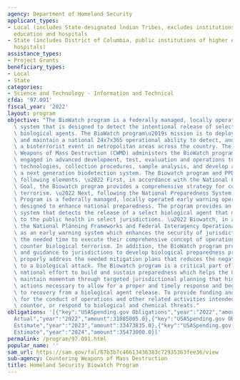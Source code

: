 ```yaml
---
agency: Department of Homeland Security
applicant_types:
- Local (includes State-designated lndian Tribes, excludes institutions of higher
  education and hospitals
- State (includes District of Columbia, public institutions of higher education and
  hospitals)
assistance_types:
- Project Grants
beneficiary_types:
- Local
- State
categories:
- Science and Technology - Information and Technical
cfda: '97.091'
fiscal_year: '2022'
layout: program
objective: "The BioWatch program is a federally managed, locally operated early warning\
  \ system that is designed to detect the intentional release of select aerosolized\
  \ biological agents. The BioWatch program\u2019s mission is to deploy, sustain,\
  \ and maintain a national 24x7x365 operational ability to detect, and respond to\
  \ a bioterrorist event in metropolitan areas across the country. The DHS Countering\
  \ Weapons of Mass Destruction (CWMD) administers the BioWatch program and is currently\
  \ engaged in advanced development, test, evaluation and operations to improve sampling\
  \ technologies, collection procedures, sample analysis, and develop and implement\
  \ a next generation biodetection system. The Biowatch program and PPD-8 share the\
  \ following elements. \u2022 First, in accordance with the National Preparedness\
  \ Goal, the Biowatch program provides a comprehensive strategy for countering biological\
  \ terrorism. \u2022 Next, following the National Preparedness System and the BioWatch\
  \ Program is a federally managed, locally operated early warning operational capability\
  \ designed to enhance national preparedness. The program provides an early warning\
  \ system that detects the release of a select biological agent that may pose a danger\
  \ to the public health in select jurisdictions. \u2022 Biowatch, in accordance with\
  \ the National Planning Frameworks and Federal Interagency Operational Plans, acts\
  \ as an early warning system which enhances the security of jurisdictions by providing\
  \ the needed time to execute their comprehensive concept of operations plans to\
  \ counter biological terrorism. In addition, the BioWatch program provides advice\
  \ and guidance to jurisdictions to develop biological preparedness programs that\
  \ properly address the needed mitigation plans that reduces the negative impacts\
  \ to a biological attack. The Biowatch program is a critical part of an ongoing\
  \ national effort to build and sustain preparedness which helps the United States\
  \ maintain momentum through targeted jurisdictional planning that highlights preventative\
  \ actions necessary to allow for a proper and timely response and begin the process\
  \ to recovery from a biological agent release. To provide funding and/or property\
  \ for the conduct of operations and other related activities intended to identify,\
  \ counter, or respond to biological and chemical threats."
obligations: '[{"key":"USASpending.gov Obligations","year":"2022","amount":31085003.0},{"key":"SAM.gov
  Actual","year":"2022","amount":31085005.0},{"key":"USASpending.gov Obligations","year":"2023","amount":17420770.0},{"key":"SAM.gov
  Estimate","year":"2023","amount":33473835.0},{"key":"USASpending.gov Obligations","year":"2024","amount":0.0},{"key":"SAM.gov
  Estimate","year":"2024","amount":35473000.0}]'
permalink: /program/97.091.html
popular_name: ''
sam_url: https://sam.gov/fal/67b3b7c46613436383c72935363fee36/view
sub-agency: Countering Weapons of Mass Destruction
title: Homeland Security Biowatch Program
---
```

